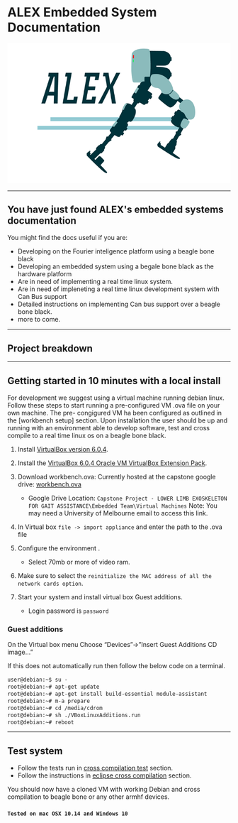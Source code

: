 # ALEX Embedded System Documentation

![Alex logo](img/logo.png "Alex Logo")

---

## You have just found ALEX's embedded systems documentation

<!-- What alex is:

What the documentationon can tell you

Description of what the project is. -->

You might find the docs useful if you are:

- Developing on the Fourier inteligence platform using a beagle bone black
- Developing an embedded system using a begale bone black as the hardware platform
- Are in need of implementing a real time linux system.
- Are in need of impleneting a real time linux development system with Can Bus support
- Detailed instructions on implementing Can bus support over a beagle bone black.
- more to come.

---

## Project breakdown

---

## Getting started in 10 minutes with a local install

<!-- EXPLAIN HOW THE BELLOW WAS BUILT -->

For development we suggest using a virtual machine running debian linux.
Follow these steps to start running a pre-configured VM .ova file on your own machine.
The pre- congigured VM ha been configured as outlined in the [workbench setup] section.
Upon installation the user should be up and running with an environment able to develop software, test and cross compile to a real time linux os on a beagle bone black.

1. Install [VirtualBox version 6.0.4](<https://www.virtualbox.org/wiki/Download_Old_Builds_6_0>).
2. Install the [VirtualBox 6.0.4 Oracle VM VirtualBox Extension Pack](<https://www.virtualbox.org/wiki/Download_Old_Builds_6_0>).
2. Download workbench.ova: Currently hosted at the capstone google drive: [workbench.ova](https://drive.google.com/drive/folders/1lCGyRpQLjKOnCXbs27e6w6VfofizSCC8)

    * Google Drive Location: `Capstone Project - LOWER LIMB EXOSKELETON FOR GAIT ASSISTANCE\Embedded Team\Virtual Machines`
   Note: You may need a University of Melbourne email to access this link.

3. In Virtual box `file -> import appliance` and enter the path to the .ova file

4. Configure the environment .

    * Select 70mb or more of video ram.

5. Make sure to select the `reinitialize the MAC address of all the network cards option`. <!-- I didn't see this when I tried -->

6. Start your system and install virtual box Guest additions.

    * Login password is `password`

### Guest additions

On the Virtual box menu Choose “Devices”->”Insert Guest Additions CD image…”

If this does not automatically run then follow the below code on a terminal.

```
user@debian:~$ su -
root@debian:~# apt-get update
root@debian:~# apt-get install build-essential module-assistant
root@debian:~# m-a prepare
root@debian:~# cd /media/cdrom
root@debian:~# sh ./VBoxLinuxAdditions.run
root@debian:~# reboot
```
---
## Test system
* Follow the tests run in [cross compilation test](https://embeded.readthedocs.io/en/latest/crosscomp/#test-installation) section.
* Follow the instructions in [eclipse cross compilation](https://embeded.readthedocs.io/en/latest/eclipse/) section.
    
You should now have a cloned VM with working Debian and cross compilation to beagle bone or any other armhf devices.


#### `Tested on mac OSX 10.14 and Windows 10`

<!-- ## Support

## Aim of the project -->
